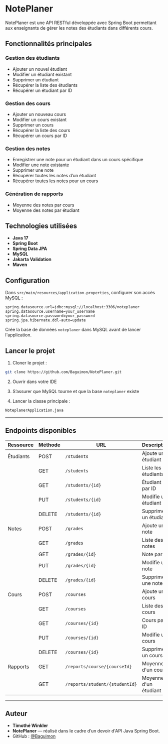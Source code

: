 
# NotePlaner

NotePlaner est une API RESTful développée avec Spring Boot permettant aux enseignants de gérer les notes des étudiants dans différents cours.

## Fonctionnalités principales

### Gestion des étudiants
- Ajouter un nouvel étudiant
- Modifier un étudiant existant
- Supprimer un étudiant
- Récupérer la liste des étudiants
- Récupérer un étudiant par ID

### Gestion des cours
- Ajouter un nouveau cours
- Modifier un cours existant
- Supprimer un cours
- Récupérer la liste des cours
- Récupérer un cours par ID

### Gestion des notes
- Enregistrer une note pour un étudiant dans un cours spécifique
- Modifier une note existante
- Supprimer une note
- Récupérer toutes les notes d’un étudiant
- Récupérer toutes les notes pour un cours

### Génération de rapports
- Moyenne des notes par cours
- Moyenne des notes par étudiant

## Technologies utilisées

- **Java 17**
- **Spring Boot**
- **Spring Data JPA**
- **MySQL**
- **Jakarta Validation**
- **Maven**

## Configuration

Dans `src/main/resources/application.properties`, configurer son accès MySQL :

```properties
spring.datasource.url=jdbc:mysql://localhost:3306/noteplaner
spring.datasource.username=your_username
spring.datasource.password=your_password
spring.jpa.hibernate.ddl-auto=update
```

Crée la base de données `noteplaner` dans MySQL avant de lancer l'application.

## Lancer le projet

1. Cloner le projet :
```bash
git clone https://github.com/Baguimon/NotePlaner.git
```

2. Ouvrir dans votre IDE

3. S’assurer que MySQL tourne et que la base `noteplaner` existe

4. Lancer la classe principale :
```bash
NoteplanerApplication.java
```

---

## Endpoints disponibles

| Ressource  | Méthode | URL                          | Description                         |
|------------|---------|------------------------------|-------------------------------------|
| Étudiants  | POST    | `/students`                  | Ajoute un étudiant                 |
|            | GET     | `/students`                  | Liste les étudiants                 |
|            | GET     | `/students/{id}`             | Étudiant par ID                     |
|            | PUT     | `/students/{id}`             | Modifie un étudiant                |
|            | DELETE  | `/students/{id}`             | Supprime un étudiant               |
| Notes      | POST    | `/grades`                    | Ajoute une note                    |
|            | GET     | `/grades`                    | Liste des notes                     |
|            | GET     | `/grades/{id}`               | Note par ID                         |
|            | PUT     | `/grades/{id}`               | Modifie une note                   |
|            | DELETE  | `/grades/{id}`               | Supprime une note                  |
| Cours      | POST    | `/courses`                   | Ajoute un cours                    |
|            | GET     | `/courses`                   | Liste des cours                     |
|            | GET     | `/courses/{id}`              | Cours par ID                        |
|            | PUT     | `/courses/{id}`              | Modifie un cours                   |
|            | DELETE  | `/courses/{id}`              | Supprime un cours                  |
| Rapports   | GET     | `/reports/course/{courseId}` | Moyenne d'un cours                  |
|            | GET     | `/reports/student/{studentId}` | Moyenne d'un étudiant             |

---

## Auteur

- **Timothé Winkler**
- **NotePlaner** — réalisé dans le cadre d’un devoir d'API Java Spring Boot.  
- GitHub : [@Baguimon](https://github.com/Baguimon)

